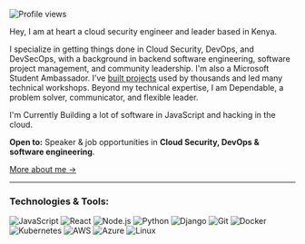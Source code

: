 ![Profile views](https://komarev.com/ghpvc/?username=0tieno&label=Profile%20views&style=flat-square)

Hey, I am at heart a cloud security engineer and leader based in Kenya.  

I specialize in getting things done in Cloud Security, DevOps, and DevSecOps, with a background in backend software engineering, software project management, and community leadership. I'm also a Microsoft Student Ambassador. I’ve <a href="https://github.com/0tieno?tab=repositories">built projects</a> used by thousands and led many technical workshops. Beyond my technical expertise, I am Dependable, a problem solver, communicator, and flexible leader.

I'm Currently Building a lot of software in JavaScript and hacking in the cloud.

**Open to:** Speaker & job opportunities in **Cloud Security, DevOps & software engineering**.  

[More about me →](https://ronneyotieno.me)


---

### Technologies & Tools:

<p align="left"> 
    
![JavaScript](https://img.shields.io/badge/-JavaScript-black?style=flat-square&logo=javascript)
![React](https://img.shields.io/badge/-React-black?style=flat-square&logo=react)
![Node.js](https://img.shields.io/badge/-Node.js-black?style=flat-square&logo=node.js)
![Python](https://img.shields.io/badge/-Python-black?style=flat-square&logo=python)
![Django](https://img.shields.io/badge/-Django-black?style=flat-square&logo=django)
![Git](https://img.shields.io/badge/-Git-black?style=flat-square&logo=git)
![Docker](https://img.shields.io/badge/-Docker-black?style=flat-square&logo=docker)
![Kubernetes](https://img.shields.io/badge/-Kubernetes-black?style=flat-square&logo=kubernetes)
![AWS](https://img.shields.io/badge/-AWS-black?style=flat-square&logo=amazon-aws)
![Azure](https://img.shields.io/badge/-Azure-black?style=flat-square&logo=microsoft-azure)
![Linux](https://img.shields.io/badge/-Linux-black?style=flat-square&logo=linux)
</p>
